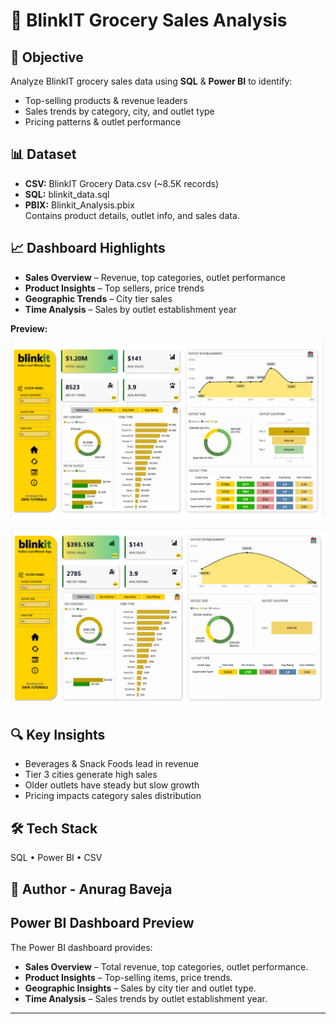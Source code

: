 # 🛒 BlinkIT Grocery Sales Analysis

## 🎯 Objective
Analyze BlinkIT grocery sales data using **SQL** & **Power BI** to identify:
- Top-selling products & revenue leaders  
- Sales trends by category, city, and outlet type  
- Pricing patterns & outlet performance  

## 📊 Dataset
- **CSV:** BlinkIT Grocery Data.csv (~8.5K records)  
- **SQL:** blinkit_data.sql  
- **PBIX:** Blinkit_Analysis.pbix  
Contains product details, outlet info, and sales data.

## 📈 Dashboard Highlights
- **Sales Overview** – Revenue, top categories, outlet performance  
- **Product Insights** – Top sellers, price trends  
- **Geographic Trends** – City tier sales  
- **Time Analysis** – Sales by outlet establishment year  

**Preview:**  

![Netflix Logo](https://github.com/anuragbaveja23/Blinkit-Business-Analysis-Project/blob/main/images/ss.png)

![Netflix Logo](https://github.com/anuragbaveja23/Blinkit-Business-Analysis-Project/blob/main/images/ss1.png)

## 🔍 Key Insights
- Beverages & Snack Foods lead in revenue  
- Tier 3 cities generate high sales  
- Older outlets have steady but slow growth  
- Pricing impacts category sales distribution  

## 🛠 Tech Stack
SQL • Power BI • CSV

## 👤 Author - Anurag Baveja








## Power BI Dashboard Preview

The Power BI dashboard provides:
- **Sales Overview** – Total revenue, top categories, outlet performance.
- **Product Insights** – Top-selling items, price trends.
- **Geographic Insights** – Sales by city tier and outlet type.
- **Time Analysis** – Sales trends by outlet establishment year.



---


